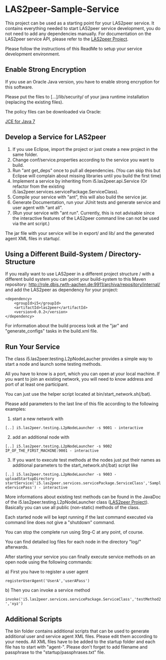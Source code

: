 LAS2peer-Sample-Service
=======================

This project can be used as a starting point for your LAS2peer service. It contains everything needed to start LAS2peer service development,
you do not need to add any dependencies manually.
For documentation on the LAS2peer service API, please refer to the [LAS2peer Project](https://github.com/rwth-acis/las2peer/).

Please follow the instructions of this ReadMe to setup your service development environment.


Enable Strong Encryption
-----------------------

If you use an Oracle Java version, you have to enable strong encryption for this software.

Please put the files to [...]/lib/security/ of your java runtime installation (replacing the existing files).

The policy files can be downloaded via Oracle:

[JCE for Java 7](http://www.oracle.com/technetwork/java/javase/downloads/jce-7-download-432124.html "JCE-7")


Develop a Service for LAS2peer
-------------------------------------

1. If you use Eclipse, import the project or just create a new project in the same folder.  
2. Change conf/service.properties according to the service you want to build.  
3. Run "ant get_deps" once to pull all dependencies. (You can skip this but Eclipse will complain about missing libraries until you build the first time)  
4. Implement a service by inheriting from i5.las2peer.api.Service (Or refactor from the existing i5.las2peer.services.servicePackage.ServiceClass).  
5. Compile your service with "ant", this will also build the service jar.  
6. Generate Documentation, run your JUnit tests and generate service and user agent with "ant all".  
7. (Run your service with "ant run". Currently, this is not advisable since the interactive features of the LAS2peer command line can not be used via the ant script.)

The jar file with your service will be in export/ and lib/ and the generated agent XML files in startup/.


Using a Different Build-System / Directory-Structure
-------------------------------------------------

If you really want to use LAS2peer in a different project structure / with a different build system you can point your build-system to this
Maven repository: http://role.dbis.rwth-aachen.de:9911/archiva/repository/internal/ and add the LAS2peer as dependency for your project:

```
<dependency>
    <groupId>i5</groupId>
    <artifactId>las2peer</artifactId>
    <version>0.0.2</version>
</dependency>
```

For information about the build process look at the "jar" and "generate_configs" tasks in the build.xml file.


Run Your Service
----------------------------------------

The class i5.las2peer.testing.L2pNodeLaucher provides a simple way to start a node and launch some testing methods.

All you have to know is a port, which you can open at your local machine.
If you want to join an existing network, you will need to know address and port of at least one participant.

You can just use the helper script located at bin/start_network.sh(/bat).

Please add parameters to the last line of this file according to the following examples:  

1) start a new network with  

```[..] i5.las2peer.testing.L2pNodeLauncher -s 9001 - interactive```

2) add an additional node with 

```[..] i5.las2peer.testing.L2pNodeLauncher -s 9002 IP_OF_THE_FIRST_MACHINE:9001 - interactive```

3) If you want to execute test methods at the nodes just put their names as additional parameters to the start_network.sh(/bat) script like  

```[..] i5.las2peer.testing.L2pNodeLauncher -s 9003 - uploadStartupDirectory startService('i5.las2peer.services.servicePackage.ServiceClass','SampleServicePass') - interactive```  

More informations about existing test methods can be found in the JavaDoc of the i5.las2peer.testing.L2pNodeLauncher class ([LAS2peer Project](https://github.com/rwth-acis/las2peer/)).
Basically you can use all public (non-static) methods of the class.

Each started node will be kept running if the last command executed via command line does not give a "shutdown" command.

You can stop the complete run using Strg-C at any point, of course.

You can find detailed log files for each node in the directory "log/" afterwards.

After starting your service you can finally execute service methods on an open node using the following commands:


a) First you have to register a user agent

``` registerUserAgent('UserA','userAPass') ```


b) Then you can invoke a service method 

``` invoke('i5.las2peer.services.servicePackage.ServiceClass','testMethod2','xyz') ```

Additional Scripts
----------------

The bin folder contains additional scripts that can be used to generate additional user and service agent XML files.
Please edit them according to your needs. All XML files have to be added to the startup folder and each file has to start with "agent-".
Please don't forget to add filename and passphrase to the "startup/passphrases.txt" file.
